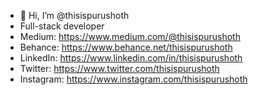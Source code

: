 
- 👋 Hi, I’m @thisispurushoth
- Full-stack developer
- Medium: https://www.medium.com/@thisispurushoth
- Behance: https://www.behance.net/thisispurushoth
- LinkedIn: https://www.linkedin.com/in/thisispurushoth
- Twitter: https://www.twitter.com/thisispurushoth
- Instagram: https://www.instagram.com/thisispurushoth

<!---
purushothaman404/purushothaman404 is a ✨ special ✨ repository because its `README.md` (this file) appears on your GitHub profile.
You can click the Preview link to take a look at your changes.
--->
